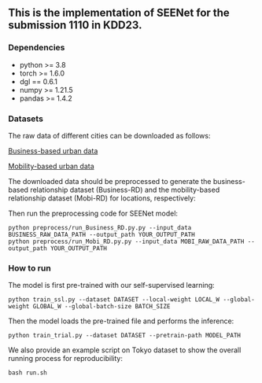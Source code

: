 ## This is the implementation of SEENet for the submission 1110 in KDD23.

### Dependencies

- python >= 3.8
- torch >= 1.6.0
- dgl == 0.6.1
- numpy >= 1.21.5
- pandas >= 1.4.2


### Datasets
The raw data of different cities can be downloaded as follows:

[Business-based urban data](https://sites.google.com/site/yangdingqi/home/foursquare-dataset)

[Mobility-based urban data](https://ride.divvybikes.com/system-data)

The downloaded data should be preprocessed to generate the business-based relationship dataset (Business-RD) and the mobility-based relationship dataset (Mobi-RD) for locations, respectively:

Then run the preprocessing code for SEENet model:
```
python preprocess/run_Business_RD.py.py --input_data BUSINESS_RAW_DATA_PATH --output_path YOUR_OUTPUT_PATH
python preprocess/run_Mobi_RD.py.py --input_data MOBI_RAW_DATA_PATH --output_path YOUR_OUTPUT_PATH
```

### How to run
The model is first pre-trained with our self-supervised learning:
```
python train_ssl.py --dataset DATASET --local-weight LOCAL_W --global-weight GLOBAL_W --global-batch-size BATCH_SIZE
```

Then the model loads the pre-trained file and performs the inference:
```
python train_trial.py --dataset DATASET --pretrain-path MODEL_PATH
```

We also provide an example script on Tokyo dataset to show the overall running process for reproducibility:
```
bash run.sh
```
